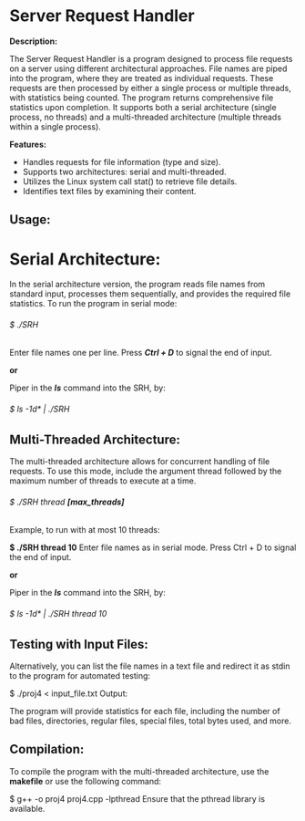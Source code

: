 <h1>Server Request Handler</h1>

**Description:**

<p>
The Server Request Handler is a program designed to process file requests on a server using different architectural approaches. File names are piped into the program, where they are treated as individual requests. These requests are then processed by either a single process or multiple threads, with statistics being counted. The program returns comprehensive file statistics upon completion. It supports both a serial architecture (single process, no threads) and a multi-threaded architecture (multiple threads within a single process). </p>

**Features:**

* Handles requests for file information (type and size).
* Supports two architectures: serial and multi-threaded.
* Utilizes the Linux system call stat() to retrieve file details.
* Identifies text files by examining their content.

<h2>Usage:</h2>

# Serial Architecture:
<p>
In the serial architecture version, the program reads file names from standard input, processes them sequentially, and provides the required file statistics. To run the program in serial mode: </p>


<h6>$ ./SRH</h6>

Enter file names one per line. Press ***Ctrl + D*** to signal the end of input.

**or**

Piper in the ***ls*** command into the SRH, by:

<h6>$ ls -1d* | ./SRH</h6>

## Multi-Threaded Architecture:

The multi-threaded architecture allows for concurrent handling of file requests. To use this mode, include the argument thread followed by the maximum number of threads to execute at a time.


###### $ ./SRH thread ***[max_threads]***
Example, to run with at most 10 threads:

**$ ./SRH thread 10**
Enter file names as in serial mode. Press Ctrl + D to signal the end of input.

**or**

Piper in the ***ls*** command into the SRH, by:

<h6>$ ls -1d* | ./SRH thread 10</h6>

## Testing with Input Files:

Alternatively, you can list the file names in a text file and redirect it as stdin to the program for automated testing:

$ ./proj4 < input_file.txt
Output:

The program will provide statistics for each file, including the number of bad files, directories, regular files, special files, total bytes used, and more.

## Compilation:

To compile the program with the multi-threaded architecture, use the **makefile** or use the following command:

$ g++ -o proj4 proj4.cpp -lpthread
Ensure that the pthread library is available.


